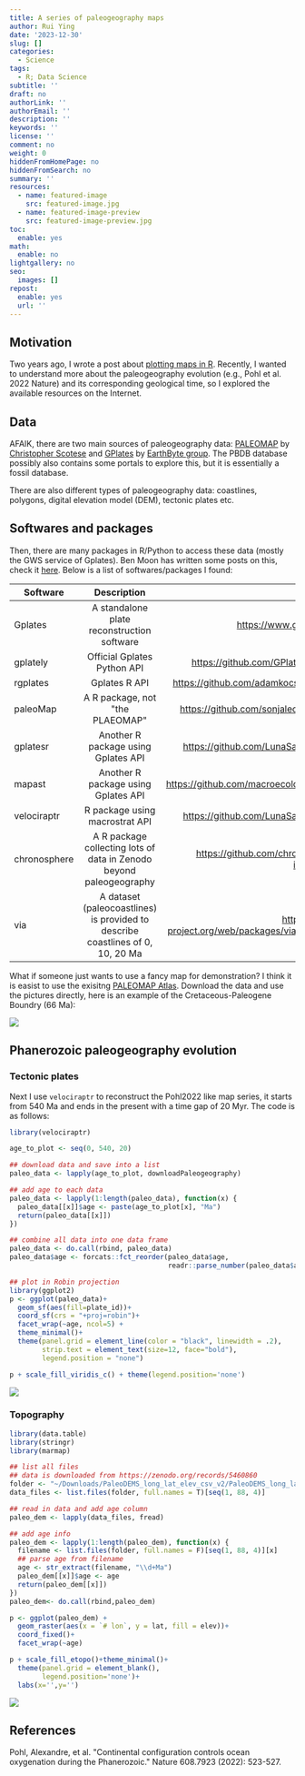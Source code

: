 ```yaml
---
title: A series of paleogeography maps
author: Rui Ying
date: '2023-12-30'
slug: []
categories:
  - Science
tags:
  - R; Data Science
subtitle: ''
draft: no
authorLink: ''
authorEmail: ''
description: ''
keywords: ''
license: ''
comment: no
weight: 0
hiddenFromHomePage: no
hiddenFromSearch: no
summary: ''
resources:
  - name: featured-image
    src: featured-image.jpg
  - name: featured-image-preview
    src: featured-image-preview.jpg
toc:
  enable: yes
math:
  enable: no
lightgallery: no
seo:
  images: []
repost:
  enable: yes
  url: ''
---
```


## Motivation
Two years ago, I wrote a post about [plotting maps in R](https://www.ruiying.online/2021-11-19-cartography-in-r/). Recently, I wanted to understand more about the paleogeography evolution (e.g., Pohl et al. 2022 Nature) and its corresponding geological time, so I explored the available resources on the Internet.

## Data
AFAIK, there are two main sources of paleogeography data: [PALEOMAP](https://www.earthbyte.org/paleomap-paleoatlas-for-gplates/) by [Christopher Scotese](http://www.scotese.com/) and [GPlates](https://www.gplates.org/) by [EarthByte group](https://www.earthbyte.org). The PBDB database possibly also contains some portals to explore this, but it is essentially a fossil database.

There are also different types of paleogeography data: coastlines, polygons, digital elevation model (DEM), tectonic plates etc.

## Softwares and packages
Then, there are many packages in R/Python to access these data (mostly the GWS service of Gplates). Ben Moon has written some posts on this, check it [here](https://bcmoon.uk/palaeontology/palaeomaps-in-R/).
Below is a list of softwares/packages I found:


| Software   |      Description      |  URL |
|----------|:-------------:|------:|
| Gplates| A standalone plate reconstruction software | https://www.gplates.org/ |
| gplately| Official Gplates Python API |https://github.com/GPlates/gplately|
| rgplates | Gplates R API| https://github.com/adamkocsis/rgplates |
| paleoMap |    A R package, not "the PLAEOMAP"   |   https://github.com/sonjaleo/paleoMap |
| gplatesr | Another R package using Gplates API |    https://github.com/LunaSare/gplatesr |
| mapast  | Another R package using Gplates API |    https://github.com/macroecology/mapast|
| velociraptr | R package using macrostrat API |    https://github.com/LunaSare/gplatesr |
| chronosphere | A R package collecting lots of data in Zenodo beyond paleogeography |    https://github.com/chronosphere-info/r_client|
| via | A dataset (paleocoastlines) is provided to describe coastlines of 0, 10, 20 Ma  |  https://cran.r-project.org/web/packages/via/index.html|

What if someone just wants to use a fancy map for demonstration? I think it is easist to use the exisitng [PALEOMAP Atlas](https://www.earthbyte.org/paleomap-paleoatlas-for-gplates/). Download the data and use the pictures directly, here is an example of the Cretaceous-Paleogene Boundry (66 Ma):

![](images/paleomap_066.jpg)


## Phanerozoic paleogeography evolution

### Tectonic plates
Next I use `velociraptr` to reconstruct the Pohl2022 like map series, it starts from 540 Ma and ends in the present with a time gap of 20 Myr. The code is as follows:

```r
library(velociraptr)

age_to_plot <- seq(0, 540, 20)

## download data and save into a list
paleo_data <- lapply(age_to_plot, downloadPaleogeography)

## add age to each data
paleo_data <- lapply(1:length(paleo_data), function(x) {
  paleo_data[[x]]$age <- paste(age_to_plot[x], "Ma")
  return(paleo_data[[x]])
})

## combine all data into one data frame
paleo_data <- do.call(rbind, paleo_data)
paleo_data$age <- forcats::fct_reorder(paleo_data$age,
                                       readr::parse_number(paleo_data$age))

## plot in Robin projection
library(ggplot2)
p <- ggplot(paleo_data)+
  geom_sf(aes(fill=plate_id))+
  coord_sf(crs = "+proj=robin")+
  facet_wrap(~age, ncol=5) +
  theme_minimal()+
  theme(panel.grid = element_line(color = "black", linewidth = .2),
        strip.text = element_text(size=12, face="bold"),
        legend.position = "none")

p + scale_fill_viridis_c() + theme(legend.position='none')
```
![](images/example.png)

### Topography
```R
library(data.table)
library(stringr)
library(marmap)

## list all files
## data is downloaded from https://zenodo.org/records/5460860
folder <- "~/Downloads/PaleoDEMS_long_lat_elev_csv_v2/PaleoDEMS_long_lat_elev_csv_v2.csv/"
data_files <- list.files(folder, full.names = T)[seq(1, 88, 4)]

## read in data and add age column
paleo_dem <- lapply(data_files, fread)

## add age info
paleo_dem <- lapply(1:length(paleo_dem), function(x) {
  filename <- list.files(folder, full.names = F)[seq(1, 88, 4)][x]
  ## parse age from filename
  age <- str_extract(filename, "\\d+Ma")
  paleo_dem[[x]]$age <- age
  return(paleo_dem[[x]])
})
paleo_dem<- do.call(rbind,paleo_dem)

p <- ggplot(paleo_dem) +
  geom_raster(aes(x = `# lon`, y = lat, fill = elev))+
  coord_fixed()+
  facet_wrap(~age)

p + scale_fill_etopo()+theme_minimal()+
  theme(panel.grid = element_blank(),
        legend.position='none')+
  labs(x='',y='')
```
![](images/dem.png)

## References
Pohl, Alexandre, et al. "Continental configuration controls ocean oxygenation during the Phanerozoic." Nature 608.7923 (2022): 523-527.

